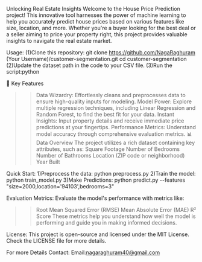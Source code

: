 Unlocking Real Estate Insights
Welcome to the House Price Prediction project! This innovative tool harnesses the power of machine learning to help you accurately predict house prices based on 
various features like size, location, and more. Whether you're a buyer looking for the best deal or a seller aiming to price your property right, this project 
provides valuable insights to navigate the real estate market.

Usage:
(1)Clone this repository: git clone https://github.com/NagaRaghuram (Your Username)/customer-segmentation.git cd customer-segmentation
(2)Update the dataset path in the code to your CSV file. (3)Run the script:python

🚀 Key Features
>>Data Wizardry: Effortlessly cleans and preprocesses data to ensure high-quality inputs for modeling.
>>Model Power: Explore multiple regression techniques, including Linear Regression and Random Forest, to find the best fit for your data.
>>Instant Insights: Input property details and receive immediate price predictions at your fingertips.
>>Performance Metrics: Understand model accuracy through comprehensive evaluation metrics.
📊 Data Overview
The project utilizes a rich dataset containing key attributes, such as:
>>Square Footage
>>Number of Bedrooms
>>Number of Bathrooms
>>Location (ZIP code or neighborhood)
>>Year Built

Quick Start:
1)Preprocess the data:
python preprocess.py
2)Train the model:
python train_model.py
3)Make Predictions:
python predict.py --features "size=2000,location='94103',bedrooms=3"

Evaluation Metrics:
Evaluate the model's performance with metrics like:
>>Root Mean Squared Error (RMSE)
>>Mean Absolute Error (MAE)
>>R² Score
These metrics help you understand how well the model is performing and guide you in making informed decisions.

License:
This project is open-source and licensed under the MIT License. Check the LICENSE file for more details.

For more Details Contact:
Email:nagaraghuram40@gmail.com
